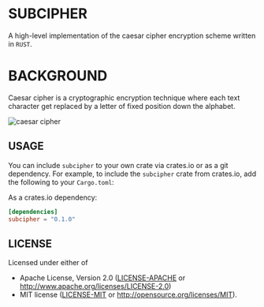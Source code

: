 # SUBCIPHER

A high-level implementation of the caesar cipher encryption scheme
written in ```RUST```.

# BACKGROUND

Caesar cipher is a cryptographic encryption technique where each text
character get replaced by a letter of fixed position down the alphabet.

![caesar cipher](https://upload.wikimedia.org/wikipedia/commons/thumb/4/4a/Caesar_cipher_left_shift_of_3.svg/330px-Caesar_cipher_left_shift_of_3.svg.png)


## USAGE

You can include `subcipher` to your own crate via crates.io or as a git dependency.
For example, to include the `subcipher` crate from crates.io, add the following to your `Cargo.toml`:

As a crates.io dependency:

```toml
[dependencies]
subcipher = "0.1.0"
`````

## LICENSE

Licensed under either of

* Apache License, Version 2.0
    ([LICENSE-APACHE](LICENSE-APACHE) or http://www.apache.org/licenses/LICENSE-2.0)
* MIT license
    ([LICENSE-MIT](LICENSE-MIT) or http://opensource.org/licenses/MIT).
